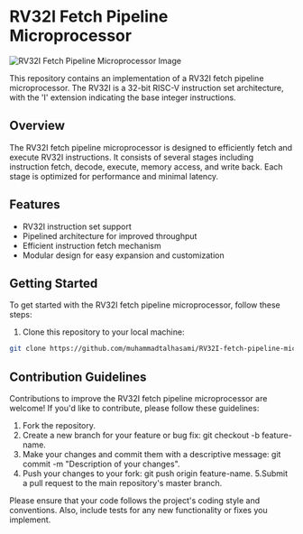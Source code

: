 # RV32I Fetch Pipeline Microprocessor
<img src="https://github.com/muhammadtalhasami/RV32I_Single_Cycle/assets/141629485/019febde-0848-4ea4-9289-8e0daf7f9e41" alt="RV32I Fetch Pipeline Microprocessor Image">

This repository contains an implementation of a RV32I fetch pipeline microprocessor. The RV32I is a 32-bit RISC-V instruction set architecture, with the 'I' extension indicating the base integer instructions.

## Overview

The RV32I fetch pipeline microprocessor is designed to efficiently fetch and execute RV32I instructions. It consists of several stages including instruction fetch, decode, execute, memory access, and write back. Each stage is optimized for performance and minimal latency.

## Features

- RV32I instruction set support
- Pipelined architecture for improved throughput
- Efficient instruction fetch mechanism
- Modular design for easy expansion and customization

## Getting Started

To get started with the RV32I fetch pipeline microprocessor, follow these steps:

1. Clone this repository to your local machine:

```bash
git clone https://github.com/muhammadtalhasami/RV32I-fetch-pipeline-microprocessor.git
```

## Contribution Guidelines

Contributions to improve the RV32I fetch pipeline microprocessor are welcome! If you'd like to contribute, please follow these guidelines:

1. Fork the repository.
2. Create a new branch for your feature or bug fix: git checkout -b feature-name.
3. Make your changes and commit them with a descriptive message: git commit -m "Description of your changes".
4. Push your changes to your fork: git push origin feature-name.
5.Submit a pull request to the main repository's master branch.

Please ensure that your code follows the project's coding style and conventions. Also, include tests for any new functionality or fixes you implement.
